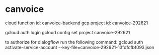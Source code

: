 # canvoice

cloud function id: canvoice-backend
gcp project id: canvoice-292621

gcloud auth login
gcloud config set project canvoice-292621

to authorize for dialogflow run the following command:
gcloud auth activate-service-account --key-file=canvoice-292621-13fdfcfbf093.json